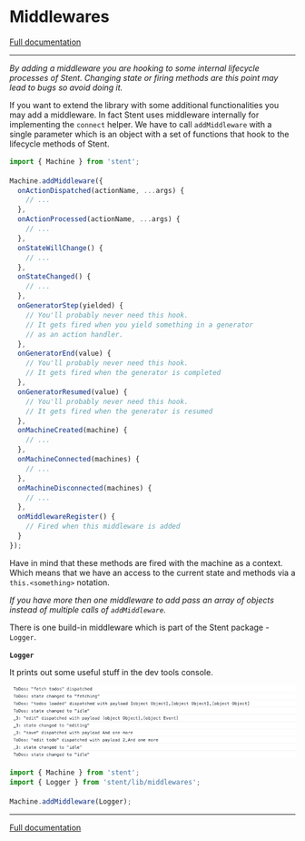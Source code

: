 # Middlewares 

[Full documentation](./README.md)

---

*By adding a middleware you are hooking to some internal lifecycle processes of Stent. Changing state or firing methods are this point may lead to bugs so avoid doing it.*

If you want to extend the library with some additional functionalities you may add a middleware. In fact Stent uses middleware internally for implementing the `connect` helper. We have to call `addMiddleware` with a single parameter which is an object with a set of functions that hook to the lifecycle methods of Stent.

```js
import { Machine } from 'stent';

Machine.addMiddleware({
  onActionDispatched(actionName, ...args) {
    // ...
  },
  onActionProcessed(actionName, ...args) {
    // ...
  },
  onStateWillChange() {
    // ...
  },
  onStateChanged() {
    // ...
  },
  onGeneratorStep(yielded) {
    // You'll probably never need this hook.
    // It gets fired when you yield something in a generator
    // as an action handler.
  },
  onGeneratorEnd(value) {
    // You'll probably never need this hook.
    // It gets fired when the generator is completed
  },
  onGeneratorResumed(value) {
    // You'll probably never need this hook.
    // It gets fired when the generator is resumed
  },
  onMachineCreated(machine) {
    // ...
  },
  onMachineConnected(machines) {
    // ...
  },
  onMachineDisconnected(machines) {
    // ...
  },
  onMiddlewareRegister() {
    // Fired when this middleware is added
  }
});
```

Have in mind that these methods are fired with the machine as a context. Which means that we have an access to the current state and methods via a `this.<something>` notation.

*If you have more then one middleware to add pass an array of objects instead of multiple calls of `addMiddleware`.*

There is one build-in middleware which is part of the Stent package - `Logger`.

**`Logger`**

It prints out some useful stuff in the dev tools console.

![Logger](./_images/Logger.png)

```js
import { Machine } from 'stent';
import { Logger } from 'stent/lib/middlewares';

Machine.addMiddleware(Logger);
```
---

[Full documentation](./README.md)